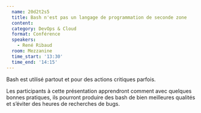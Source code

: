 ```yaml
---
  name: 20d2t2s5
  title: Bash n'est pas un langage de programmation de seconde zone
  content:
  category: DevOps & Cloud
  format: Conférence 
  speakers: 
    - René Ribaud
  room: Mezzanine
  time_start: '13:30'
  time_end: '14:15'
---
```

Bash est utilisé partout et pour des actions critiques parfois. 

Les participants à cette présentation apprendront comment avec quelques bonnes pratiques, ils pourront produire des bash de bien meilleures qualités et s’éviter des heures de recherches de bugs.
